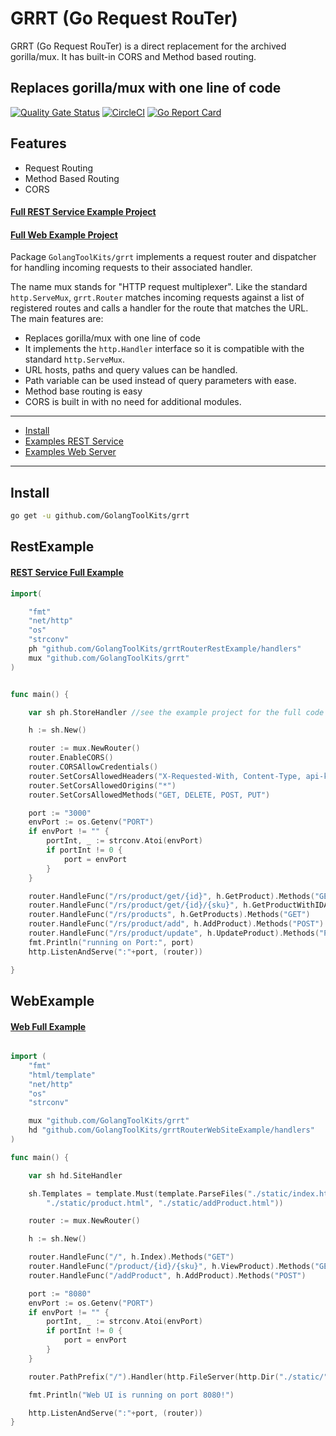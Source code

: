 # GRRT (Go Request RouTer)

GRRT (Go Request RouTer) is a direct replacement for the archived gorilla/mux.
It has built-in CORS and Method based routing.


## Replaces gorilla/mux with one line of code

[![Quality Gate Status](https://sonarcloud.io/api/project_badges/measure?project=GolangToolKits_grrt&metric=alert_status)](https://sonarcloud.io/dashboard?id=GolangToolKits_grrt)
[![CircleCI](https://circleci.com/gh/GolangToolKits/grrt.svg?style=svg)](https://circleci.com/gh/GolangToolKits/grrt)
[![Go Report Card](https://goreportcard.com/badge/github.com/GolangToolKits/grrt)](https://goreportcard.com/report/github.com/GolangToolKits/grrt)


## Features

- Request Routing
- Method Based Routing
- CORS



#### [Full REST Service Example Project](https://github.com/GolangToolKits/grrtRouterRestExample)

#### [Full Web Example Project](https://github.com/GolangToolKits/grrtRouterWebSiteExample)




Package `GolangToolKits/grrt` implements a request router and dispatcher for handling incoming requests to their associated handler.

The name mux stands for "HTTP request multiplexer". Like the standard `http.ServeMux`, `grrt.Router` matches incoming requests against a list of registered routes and calls a handler for the route that matches the URL. The main features are:


* Replaces gorilla/mux with one line of code
* It implements the `http.Handler` interface so it is compatible with the standard `http.ServeMux`.
* URL hosts, paths and query values can be handled.
* Path variable can be used instead of query parameters with ease.
* Method base routing is easy
* CORS is built in with no need for additional modules.


---

* [Install](#install)
* [Examples REST Service](#RestExample)
* [Examples Web Server](#WebExample)


---


## Install


```sh
go get -u github.com/GolangToolKits/grrt

```


## RestExample

#### [REST Service Full Example](https://github.com/GolangToolKits/grrtRouterRestExample)

```go
import(

    "fmt"
    "net/http"
    "os"
    "strconv"
    ph "github.com/GolangToolKits/grrtRouterRestExample/handlers"
    mux "github.com/GolangToolKits/grrt"
)


func main() {

	var sh ph.StoreHandler //see the example project for the full code

	h := sh.New()

	router := mux.NewRouter()
	router.EnableCORS()
	router.CORSAllowCredentials()
	router.SetCorsAllowedHeaders("X-Requested-With, Content-Type, api-key, customer-key, Origin")
	router.SetCorsAllowedOrigins("*")
	router.SetCorsAllowedMethods("GET, DELETE, POST, PUT")

	port := "3000"
	envPort := os.Getenv("PORT")
	if envPort != "" {
		portInt, _ := strconv.Atoi(envPort)
		if portInt != 0 {
			port = envPort
		}
	}

	router.HandleFunc("/rs/product/get/{id}", h.GetProduct).Methods("GET")
	router.HandleFunc("/rs/product/get/{id}/{sku}", h.GetProductWithIDAndSku).Methods("GET")
	router.HandleFunc("/rs/products", h.GetProducts).Methods("GET")
	router.HandleFunc("/rs/product/add", h.AddProduct).Methods("POST")
	router.HandleFunc("/rs/product/update", h.UpdateProduct).Methods("PUT")
	fmt.Println("running on Port:", port)
	http.ListenAndServe(":"+port, (router))

}
```


## WebExample

#### [Web Full Example](https://github.com/GolangToolKits/grrtRouterWebSiteExample)

```go

import (
	"fmt"
	"html/template"
	"net/http"
	"os"
	"strconv"

	mux "github.com/GolangToolKits/grrt"
	hd "github.com/GolangToolKits/grrtRouterWebSiteExample/handlers"
)

func main() {

	var sh hd.SiteHandler

	sh.Templates = template.Must(template.ParseFiles("./static/index.html",
		"./static/product.html", "./static/addProduct.html"))

	router := mux.NewRouter()

	h := sh.New()

	router.HandleFunc("/", h.Index).Methods("GET")
	router.HandleFunc("/product/{id}/{sku}", h.ViewProduct).Methods("GET")
	router.HandleFunc("/addProduct", h.AddProduct).Methods("POST")

	port := "8080"
	envPort := os.Getenv("PORT")
	if envPort != "" {
		portInt, _ := strconv.Atoi(envPort)
		if portInt != 0 {
			port = envPort
		}
	}

	router.PathPrefix("/").Handler(http.FileServer(http.Dir("./static/")))

	fmt.Println("Web UI is running on port 8080!")

	http.ListenAndServe(":"+port, (router))
}

```